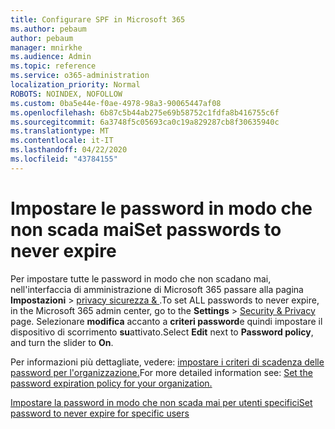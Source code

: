 ```yaml
---
title: Configurare SPF in Microsoft 365
ms.author: pebaum
author: pebaum
manager: mnirkhe
ms.audience: Admin
ms.topic: reference
ms.service: o365-administration
localization_priority: Normal
ROBOTS: NOINDEX, NOFOLLOW
ms.custom: 0ba5e44e-f0ae-4978-98a3-90065447af08
ms.openlocfilehash: 6b87c5b44ab275e69b58752c1fdfa8b416755c6f
ms.sourcegitcommit: 6a3748f5c05693ca0c19a829287cb8f30635940c
ms.translationtype: MT
ms.contentlocale: it-IT
ms.lasthandoff: 04/22/2020
ms.locfileid: "43784155"
---
```

# <a name="set-passwords-to-never-expire"></a><span data-ttu-id="6e21a-102">Impostare le password in modo che non scada mai</span><span class="sxs-lookup"><span data-stu-id="6e21a-102">Set passwords to never expire</span></span> 

<span data-ttu-id="6e21a-103">Per impostare tutte le password in modo che non scadano mai, nell'interfaccia di amministrazione di Microsoft 365 passare alla pagina **Impostazioni** > [privacy sicurezza &amp; ](https://portal.office.com/adminportal/home#/settings/security) .</span><span class="sxs-lookup"><span data-stu-id="6e21a-103">To set ALL passwords to never expire, in the Microsoft 365 admin center, go to the **Settings** > [Security &amp; Privacy](https://portal.office.com/adminportal/home#/settings/security) page.</span></span> <span data-ttu-id="6e21a-104">Selezionare **modifica** accanto a **criteri password**e quindi impostare il dispositivo di scorrimento **su**attivato.</span><span class="sxs-lookup"><span data-stu-id="6e21a-104">Select **Edit** next to **Password policy**, and turn the slider to **On**.</span></span>
  
<span data-ttu-id="6e21a-105">Per informazioni più dettagliate, vedere: [impostare i criteri di scadenza delle password per l'organizzazione.](https://docs.microsoft.com/office365/admin/manage/set-password-expiration-policy)</span><span class="sxs-lookup"><span data-stu-id="6e21a-105">For more detailed information see: [Set the password expiration policy for your organization.](https://docs.microsoft.com/office365/admin/manage/set-password-expiration-policy)</span></span>
  
[<span data-ttu-id="6e21a-106">Impostare la password in modo che non scada mai per utenti specifici</span><span class="sxs-lookup"><span data-stu-id="6e21a-106">Set password to never expire for specific users</span></span>](https://docs.microsoft.com/office365/admin/add-users/set-password-to-never-expire)
  
